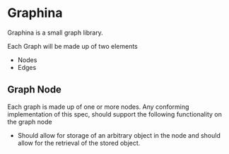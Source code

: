 # Graphina

Graphina is a small graph library. 

Each Graph will be made up of two elements

* Nodes
* Edges

## Graph Node

Each graph is made up of one or more nodes. Any conforming implementation of this spec, should support the following functionality on the graph node

* Should allow for storage of an arbitrary object in the node and should allow for the retrieval of the stored object.